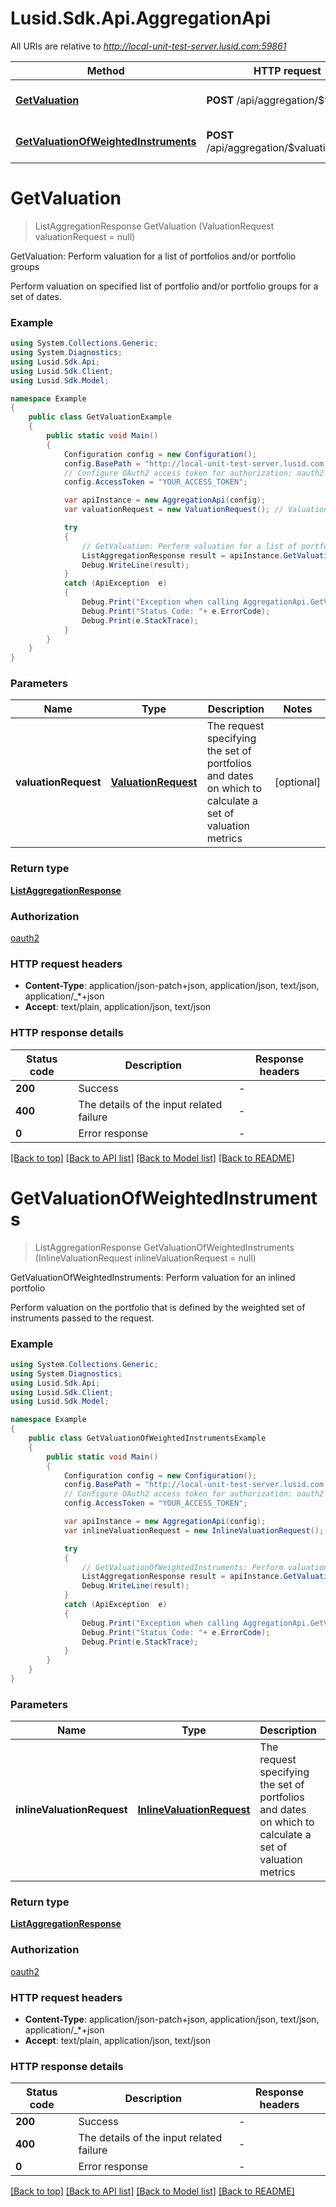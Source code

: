 # Lusid.Sdk.Api.AggregationApi

All URIs are relative to *http://local-unit-test-server.lusid.com:59861*

Method | HTTP request | Description
------------- | ------------- | -------------
[**GetValuation**](AggregationApi.md#getvaluation) | **POST** /api/aggregation/$valuation | GetValuation: Perform valuation for a list of portfolios and/or portfolio groups
[**GetValuationOfWeightedInstruments**](AggregationApi.md#getvaluationofweightedinstruments) | **POST** /api/aggregation/$valuationinlined | GetValuationOfWeightedInstruments: Perform valuation for an inlined portfolio


<a name="getvaluation"></a>
# **GetValuation**
> ListAggregationResponse GetValuation (ValuationRequest valuationRequest = null)

GetValuation: Perform valuation for a list of portfolios and/or portfolio groups

Perform valuation on specified list of portfolio and/or portfolio groups for a set of dates.

### Example
```csharp
using System.Collections.Generic;
using System.Diagnostics;
using Lusid.Sdk.Api;
using Lusid.Sdk.Client;
using Lusid.Sdk.Model;

namespace Example
{
    public class GetValuationExample
    {
        public static void Main()
        {
            Configuration config = new Configuration();
            config.BasePath = "http://local-unit-test-server.lusid.com:59861";
            // Configure OAuth2 access token for authorization: oauth2
            config.AccessToken = "YOUR_ACCESS_TOKEN";

            var apiInstance = new AggregationApi(config);
            var valuationRequest = new ValuationRequest(); // ValuationRequest | The request specifying the set of portfolios and dates on which to calculate a set of valuation metrics (optional) 

            try
            {
                // GetValuation: Perform valuation for a list of portfolios and/or portfolio groups
                ListAggregationResponse result = apiInstance.GetValuation(valuationRequest);
                Debug.WriteLine(result);
            }
            catch (ApiException  e)
            {
                Debug.Print("Exception when calling AggregationApi.GetValuation: " + e.Message );
                Debug.Print("Status Code: "+ e.ErrorCode);
                Debug.Print(e.StackTrace);
            }
        }
    }
}
```

### Parameters

Name | Type | Description  | Notes
------------- | ------------- | ------------- | -------------
 **valuationRequest** | [**ValuationRequest**](ValuationRequest.md)| The request specifying the set of portfolios and dates on which to calculate a set of valuation metrics | [optional] 

### Return type

[**ListAggregationResponse**](ListAggregationResponse.md)

### Authorization

[oauth2](../README.md#oauth2)

### HTTP request headers

 - **Content-Type**: application/json-patch+json, application/json, text/json, application/_*+json
 - **Accept**: text/plain, application/json, text/json


### HTTP response details
| Status code | Description | Response headers |
|-------------|-------------|------------------|
| **200** | Success |  -  |
| **400** | The details of the input related failure |  -  |
| **0** | Error response |  -  |

[[Back to top]](#) [[Back to API list]](../README.md#documentation-for-api-endpoints) [[Back to Model list]](../README.md#documentation-for-models) [[Back to README]](../README.md)

<a name="getvaluationofweightedinstruments"></a>
# **GetValuationOfWeightedInstruments**
> ListAggregationResponse GetValuationOfWeightedInstruments (InlineValuationRequest inlineValuationRequest = null)

GetValuationOfWeightedInstruments: Perform valuation for an inlined portfolio

Perform valuation on the portfolio that is defined by the weighted set of instruments passed to the request.

### Example
```csharp
using System.Collections.Generic;
using System.Diagnostics;
using Lusid.Sdk.Api;
using Lusid.Sdk.Client;
using Lusid.Sdk.Model;

namespace Example
{
    public class GetValuationOfWeightedInstrumentsExample
    {
        public static void Main()
        {
            Configuration config = new Configuration();
            config.BasePath = "http://local-unit-test-server.lusid.com:59861";
            // Configure OAuth2 access token for authorization: oauth2
            config.AccessToken = "YOUR_ACCESS_TOKEN";

            var apiInstance = new AggregationApi(config);
            var inlineValuationRequest = new InlineValuationRequest(); // InlineValuationRequest | The request specifying the set of portfolios and dates on which to calculate a set of valuation metrics (optional) 

            try
            {
                // GetValuationOfWeightedInstruments: Perform valuation for an inlined portfolio
                ListAggregationResponse result = apiInstance.GetValuationOfWeightedInstruments(inlineValuationRequest);
                Debug.WriteLine(result);
            }
            catch (ApiException  e)
            {
                Debug.Print("Exception when calling AggregationApi.GetValuationOfWeightedInstruments: " + e.Message );
                Debug.Print("Status Code: "+ e.ErrorCode);
                Debug.Print(e.StackTrace);
            }
        }
    }
}
```

### Parameters

Name | Type | Description  | Notes
------------- | ------------- | ------------- | -------------
 **inlineValuationRequest** | [**InlineValuationRequest**](InlineValuationRequest.md)| The request specifying the set of portfolios and dates on which to calculate a set of valuation metrics | [optional] 

### Return type

[**ListAggregationResponse**](ListAggregationResponse.md)

### Authorization

[oauth2](../README.md#oauth2)

### HTTP request headers

 - **Content-Type**: application/json-patch+json, application/json, text/json, application/_*+json
 - **Accept**: text/plain, application/json, text/json


### HTTP response details
| Status code | Description | Response headers |
|-------------|-------------|------------------|
| **200** | Success |  -  |
| **400** | The details of the input related failure |  -  |
| **0** | Error response |  -  |

[[Back to top]](#) [[Back to API list]](../README.md#documentation-for-api-endpoints) [[Back to Model list]](../README.md#documentation-for-models) [[Back to README]](../README.md)

